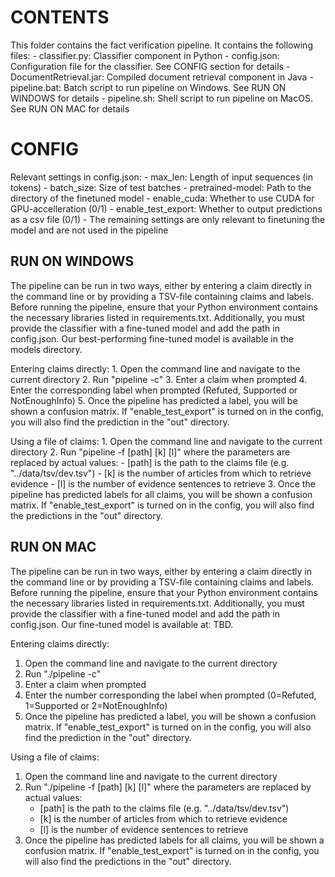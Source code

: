 # CONTENTS

This folder contains the fact verification pipeline. It contains the following files:
	- classifier.py: Classifier component in Python
	- config.json: Configuration file for the classifier. See CONFIG section for details
	- DocumentRetrieval.jar: Compiled document retrieval component in Java
	- pipeline.bat: Batch script to run pipeline on Windows. See RUN ON WINDOWS for details
	- pipeline.sh: Shell script to run pipeline on MacOS. See RUN ON MAC for details


# CONFIG

Relevant settings in config.json:
	- max_len: Length of input sequences (in tokens)
	- batch_size: Size of test batches
	- pretrained-model: Path to the directory of the finetuned model
	- enable_cuda: Whether to use CUDA for GPU-accelleration (0/1)
	- enable_test_export: Whether to output predictions as a csv file (0/1)
	- The remaining settings are only relevant to finetuning the model and are not used in the pipeline


## RUN ON WINDOWS

The pipeline can be run in two ways, either by entering a claim directly in the command line or by providing a TSV-file containing claims and labels.
Before running the pipeline, ensure that your Python environment contains the necessary libraries listed in requirements.txt.
Additionally, you must provide the classifier with a fine-tuned model and add the path in config.json. Our best-performing fine-tuned model is available in the models directory.

Entering claims directly:
	1. Open the command line and navigate to the current directory
	2. Run "pipeline -c"
	3. Enter a claim when prompted
	4. Enter the corresponding label when prompted (Refuted, Supported or NotEnoughInfo)
	5. Once the pipeline has predicted a label, you will be shown a confusion matrix.
		If "enable_test_export" is turned on in the config, you will also find the prediction in the "out" directory.

Using a file of claims:
	1. Open the command line and navigate to the current directory
	2. Run "pipeline -f [path] [k] [l]" where the parameters are replaced by actual values:
		- [path] is the path to the claims file (e.g. "../data/tsv/dev.tsv")
		- [k] is the number of articles from which to retrieve evidence
		- [l] is the number of evidence sentences to retrieve
	3. Once the pipeline has predicted labels for all claims, you will be shown a confusion matrix.
		If "enable_test_export" is turned on in the config, you will also find the predictions in the "out" directory.


## RUN ON MAC

The pipeline can be run in two ways, either by entering a claim directly in the command line or by providing a TSV-file containing claims and labels.
Before running the pipeline, ensure that your Python environment contains the necessary libraries listed in requirements.txt.
Additionally, you must provide the classifier with a fine-tuned model and add the path in config.json. Our fine-tuned model is available at: TBD.

Entering claims directly:
1. Open the command line and navigate to the current directory
2. Run "./pipeline -c"
3. Enter a claim when prompted
4. Enter the number corresponding the label when prompted (0=Refuted, 1=Supported or 2=NotEnoughInfo)
5. Once the pipeline has predicted a label, you will be shown a confusion matrix.
  If "enable_test_export" is turned on in the config, you will also find the prediction in the "out" directory.

Using a file of claims:
1. Open the command line and navigate to the current directory
2. Run "./pipeline -f [path] [k] [l]" where the parameters are replaced by actual values:
    - [path] is the path to the claims file (e.g. "../data/tsv/dev.tsv")
    - [k] is the number of articles from which to retrieve evidence
    - [l] is the number of evidence sentences to retrieve
3. Once the pipeline has predicted labels for all claims, you will be shown a confusion matrix.
  If "enable_test_export" is turned on in the config, you will also find the predictions in the "out" directory.
